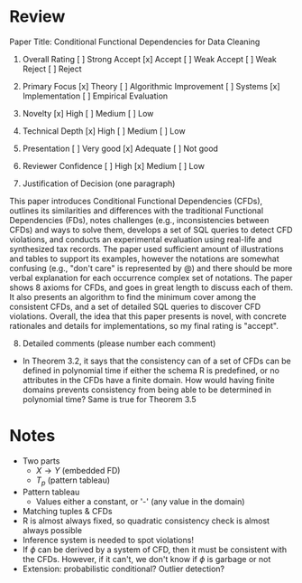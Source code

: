 # Review

Paper Title: Conditional Functional Dependencies for Data Cleaning

1. Overall Rating
[ ] Strong Accept
[x] Accept
[ ] Weak Accept
[ ] Weak Reject
[ ] Reject


2. Primary Focus
[x] Theory
[ ] Algorithmic Improvement
[ ] Systems
[x] Implementation
[ ] Empirical Evaluation


3. Novelty
[x] High
[ ] Medium
[ ] Low


4. Technical Depth
[x] High
[ ] Medium
[ ] Low


5. Presentation
[ ] Very good
[x] Adequate
[ ] Not good


6. Reviewer Confidence
[ ] High
[x] Medium
[ ] Low


7. Justification of Decision (one paragraph)

This paper introduces Conditional Functional Dependencies (CFDs), outlines its similarities and differences with the traditional Functional Dependencies (FDs), notes challenges (e.g., inconsistencies between CFDs) and ways to solve them, develops a set of SQL queries to detect CFD violations, and conducts an experimental evaluation using real-life and synthesized tax records. The paper used sufficient amount of illustrations and tables to support its examples, however the notations are somewhat confusing (e.g., "don't care" is represented by @) and there should be more verbal explanation for each occurrence complex set of notations. The paper shows 8 axioms for CFDs, and goes in great length to discuss each of them. It also presents an algorithm to find the minimum cover among the consistent CFDs, and a set of detailed SQL queries to discover CFD violations. Overall, the idea that this paper presents is novel, with concrete rationales and details for implementations, so my final rating is "accept".


8. Detailed comments (please number each comment)

- In Theorem 3.2, it says that the consistency can of a set of CFDs can be defined in polynomial time if either the schema R is predefined, or no attributes in the CFDs have a finite domain. How would having finite domains prevents consistency from being able to be determined in polynomial time? Same is true for Theorem 3.5

# Notes

- Two parts
  - $X \rightarrow Y$ (embedded FD)
  - $T_p$ (pattern tableau)
- Pattern tableau
  - Values either a constant, or '-' (any value in the domain)
- Matching tuples & CFDs
- R is almost always fixed, so quadratic consistency check is almost always possible
- Inference system is needed to spot violations!
- If $\phi$ can be derived by a system of CFD, then it must be consistent with the CFDs. However, if it can't, we don't know if $\phi$ is garbage or not
- Extension: probabilistic conditional? Outlier detection?